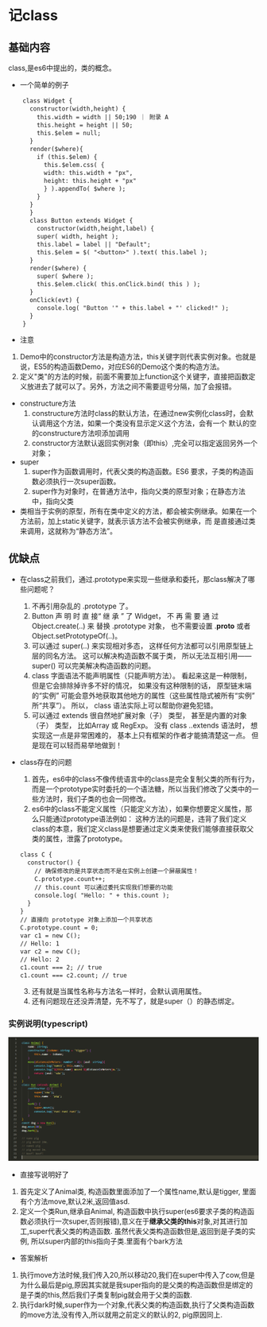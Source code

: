 # 记class

## 基础内容
  class,是es6中提出的，类的概念。
  * 一个简单的例子
```
    class Widget {
      constructor(width,height) {
        this.width = width || 50;190 ｜ 附录 A
        this.height = height || 50;
        this.$elem = null;
      } 
      render($where){
        if (this.$elem) {
          this.$elem.css( {
          width: this.width + "px",
          height: this.height + "px"
          } ).appendTo( $where );
        }
      }
      } 
      class Button extends Widget {
        constructor(width,height,label) {
        super( width, height );
        this.label = label || "Default";
        this.$elem = $( "<button>" ).text( this.label );
      } 
      render($where) {
        super( $where );
        this.$elem.click( this.onClick.bind( this ) );
      } 
      onClick(evt) {
        console.log( "Button '" + this.label + "' clicked!" );
      }
    }
```
  * 注意
  1. Demo中的constructor方法是构造方法，this关键字则代表实例对象。也就是说，ES5的构造函数Demo，对应ES6的Demo这个类的构造方法。
  2. 定义"类"的方法的时候，前面不需要加上function这个关键字，直接把函数定义放进去了就可以了。另外，方法之间不需要逗号分隔，加了会报错。
  * constructure方法
    1. constructure方法时class的默认方法，在通过new实例化class时，会默认调用这个方法，如果一个类没有显示定义这个方法，会有一个    默认的空的constructure方法呗添加调用
    2. constructor方法默认返回实例对象（即this）,完全可以指定返回另外一个对象；
  * super
    1. super作为函数调用时，代表父类的构造函数。ES6 要求，子类的构造函数必须执行一次super函数。
    2. super作为对象时，在普通方法中，指向父类的原型对象；在静态方法中，指向父类
  * 类相当于实例的原型，所有在类中定义的方法，都会被实例继承。如果在一个方法前，加上static关键字，就表示该方法不会被实例继承，而    是直接通过类来调用，这就称为“静态方法”。
## 优缺点
  * 在class之前我们，通过.prototype来实现一些继承和委托，那class解决了哪些问题呢？  
    1. 不再引用杂乱的 .prototype 了。
    2. Button 声 明 时 直 接“ 继 承 ” 了 Widget， 不 再 需 要 通 过 Object.create(..) 来 替换 .prototype 对象， 也不需要设置 .__proto__ 或者 Object.setPrototypeOf(..)。
    3. 可以通过 super(..) 来实现相对多态， 这样任何方法都可以引用原型链上层的同名方法。 这可以解决构造函数不属于类， 所以无法互相引用——super() 可以完美解决构造函数的问题。
    4. class 字面语法不能声明属性（只能声明方法）。 看起来这是一种限制， 但是它会排除掉许多不好的情况， 如果没有这种限制的话， 原型链末端的“实例” 可能会意外地获取其他地方的属性（这些属性隐式被所有“实例” 所“共享”）。 所以， class 语法实际上可以帮助你避免犯错。
    5. 可以通过 extends 很自然地扩展对象（子） 类型， 甚至是内置的对象（子） 类型， 比如Array 或 RegExp。 没有 class ..extends 语法时， 想实现这一点是非常困难的， 基本上只有框架的作者才能搞清楚这一点。 但是现在可以轻而易举地做到！

  * class存在的问题
    1. 首先，es6中的class不像传统语言中的class是完全复制父类的所有行为，而是一个prototype实时委托的一个语法糖，所以当我们修改了父类中的一些方法时，我们子类的也会一同修改。
    2. es6中的class不能定义属性（只能定义方法），如果你想要定义属性，那么只能通过prototype语法例如：
    这种方法的问题是，违背了我们定义class的本意，我们定义class是想要通过定义类来使我们能够直接获取父类的属性，泄露了prototype。
    ```
    class C {
      constructor() {
        // 确保修改的是共享状态而不是在实例上创建一个屏蔽属性！
        C.prototype.count++;
        // this.count 可以通过委托实现我们想要的功能
        console.log( "Hello: " + this.count );
      }
    } 
    // 直接向 prototype 对象上添加一个共享状态
    C.prototype.count = 0;
    var c1 = new C();
    // Hello: 1
    var c2 = new C();
    // Hello: 2
    c1.count === 2; // true
    c1.count === c2.count; // true
    ```
    3. 还有就是当属性名称与方法名一样时，会默认调用属性。
    4. 还有问题现在还没弄清楚，先不写了，就是super（）的静态绑定。

### 实例说明(typescript)
![](./images/class综合typescript.png)

* 直接写说明好了
1. 首先定义了Animal类, 构造函数里面添加了一个属性name,默认是tigger, 里面有个方法move,默认2米,返回值asd.
2. 定义一个类Run,继承自Animal, 构造函数中执行super(es6要求子类的构造函数必须执行一次super,否则报错),意义在于**继承父类的this**对象,对其进行加工,super代表父类的构造函数. 虽然代表父类构造函数但是,返回到是子类的实例, 所以super内部的this指向子类.里面有个bark方法
* 答案解析
1. 执行move方法时候,我们传入20,所以移动20,我们在super中传入了cow,但是为什么最后是pig,原因其实就是我super指向的是父类的构造函数但是绑定的是子类的this,然后我们子类复制pig就会用于父类的函数.
2. 执行dark时候,super作为一个对象,代表父类的构造函数,执行了父类构造函数的move方法,没有传入,所以就用之前定义的默认的2, pig原因同上.